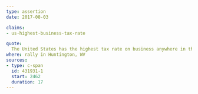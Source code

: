```yaml
---
type: assertion
date: 2017-08-03

claims:
- us-highest-business-tax-rate

quote:
  The United States has the highest tax rate on business anywhere in the world, and we want to bring it down to one of the lowest because we want more growth, more jobs, and higher pay and that's what's going to happen.
where: rally in Huntington, WV
sources:
- type: c-span
  id: 431931-1
  start: 2462
  duration: 17
---
```

